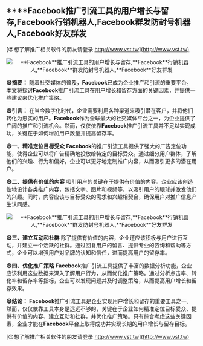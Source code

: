 ## ****Facebook**推广引流工具的用户增长与留存,**Facebook**行销机器人,**Facebook**群发防封号机器人,**Facebook**好友群发**

[😍想了解推广相关软件的朋友请登录 http://www.vst.tw](http://www.vst.tw)

 <center><img src="https://vst.tw/MP4/tuiguang/png/0.png" alt="**Facebook**推广引流工具的用户增长与留存,**Facebook**行销机器人,**Facebook**群发防封号机器人,**Facebook**好友群发"></center>

**😄摘要：**
随着社交媒体的普及，**Facebook**已成为企业推广和引流的重要平台。本文将探讨**Facebook**推广引流工具在用户增长和留存方面的关键因素，并提供一些建议来优化推广策略。

**😄引言：**
在当今数字化时代，企业需要利用各种渠道来吸引潜在客户，并将他们转化为忠实的用户。**Facebook**作为全球最大的社交媒体平台之一，为企业提供了广阔的推广和引流机会。然而，仅仅依靠**Facebook**推广引流工具并不足以实现成功，关键在于如何增加用户数量并提高留存率。

**😄一、精准定位目标受众**
**Facebook**的推广引流工具提供了强大的广告定位功能，使得企业可以将广告精确地投放给特定的目标受众。通过细分用户群体，了解他们的兴趣、行为和偏好，企业可以更好地定制推广内容，从而吸引更多的潜在用户。

**😄二、提供有价值的内容**
吸引用户的关键在于提供有价值的内容。企业应该创造性地设计各类推广内容，包括文字、图片和视频等，以吸引用户的眼球并激发他们的兴趣。同时，内容应该与目标受众的需求和兴趣相契合，确保用户对推广信息产生认同感。

 <center><img src="https://vst.tw/MP4/tuiguang/png/1.png" alt="**Facebook**推广引流工具的用户增长与留存,**Facebook**行销机器人,**Facebook**群发防封号机器人,**Facebook**好友群发"></center>

**😄三、建立互动和社群**
除了提供有价值的内容，企业还应该积极与用户进行互动，并建立一个活跃的社群。通过回复用户的留言、提供专业的咨询和帮助等方式，企业可以增强用户对品牌的认知和信任，进而提高用户的留存率。

**😄四、优化推广策略**
**Facebook**推广引流工具提供了丰富的数据分析功能，企业应该利用这些数据来深入了解用户行为，从而优化推广策略。通过分析点击率、转化率和留存率等指标，企业可以发现问题并及时调整策略，从而提高用户增长和留存效果。

**😄结论：**
**Facebook**推广引流工具是企业实现用户增长和留存的重要工具之一。然而，仅仅依靠工具本身是远远不够的，关键在于企业如何精准定位目标受众、提供有价值的内容、建立互动和社群，并优化推广策略。只有综合考虑这些关键因素，企业才能在**Facebook**平台上取得成功并实现长期的用户增长与留存目标。

[😍想了解推广相关软件的朋友请登录 http://www.vst.tw](http://www.vst.tw)



